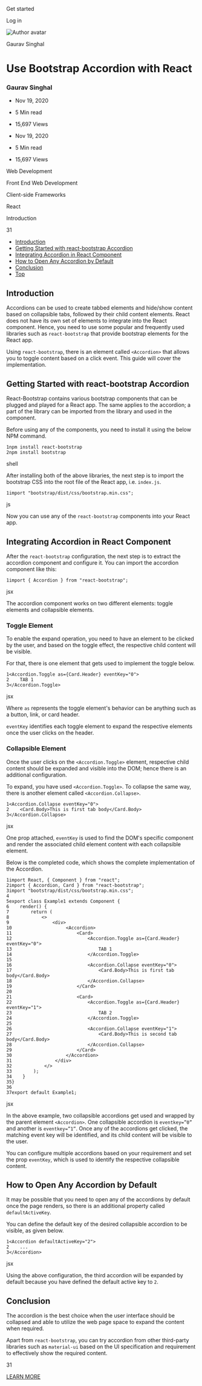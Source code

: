 <span data-css-15b13by="" aria-hidden="false">Get started</span>

<span data-css-15b13by="" aria-hidden="false">Log in</span>

<img src="../../pluralsight.imgix.net/author/lg/c7859b4f-a0e9-4f74-8559-62f43bdcabea.jpeg" alt="Author avatar" class="jsx-3841407315" />

Gaurav Singhal

Use Bootstrap Accordion with React
==================================

### Gaurav Singhal

-   Nov 19, 2020
-   5 Min read
-   15,697 Views

-   Nov 19, 2020
-   <span class="jsx-3759398792" itemprop="timeRequired">5 Min</span> read
-   15,697 Views

<span class="jsx-3759398792"></span>

<span data-css-1997kh1="">Web Development</span>

<span class="jsx-3759398792"></span>

<span data-css-1997kh1="">Front End Web Development</span>

<span class="jsx-3759398792"></span>

<span data-css-1997kh1="">Client-side Frameworks</span>

<span class="jsx-3759398792"></span>

<span data-css-1997kh1="">React</span>

Introduction

31

-   <a href="#module-introduction" class="menu-link">Introduction</a>
-   <a href="#module-gettingstartedwithreactbootstrapaccordion" class="menu-link">Getting Started with react-bootstrap Accordion</a>
-   <a href="#module-integratingaccordioninreactcomponent" class="menu-link">Integrating Accordion in React Component</a>
-   <a href="#module-howtoopenanyaccordionbydefault" class="menu-link">How to Open Any Accordion by Default</a>
-   <a href="#module-conclusion" class="menu-link">Conclusion</a>
-   <a href="#top" class="menu-link">Top</a>

Introduction
------------

Accordions can be used to create tabbed elements and hide/show content based on collapsible tabs, followed by their child content elements. React does not have its own set of elements to integrate into the React component. Hence, you need to use some popular and frequently used libraries such as <span class="jsx-3120878690">`react-bootstrap`</span> that provide bootstrap elements for the React app.

Using <span class="jsx-3120878690">`react-bootstrap`</span>, there is an element called <span class="jsx-3120878690">`<Accordion>`</span> that allows you to toggle content based on a click event. This guide will cover the implementation.

Getting Started with react-bootstrap Accordion
----------------------------------------------

React-Bootstrap contains various bootstrap components that can be plugged and played for a React app. The same applies to the accordion; a part of the library can be imported from the library and used in the component.

Before using any of the components, you need to install it using the below NPM command.

    1npm install react-bootstrap
    2npm install bootstrap

shell

After installing both of the above libraries, the next step is to import the bootstrap CSS into the root file of the React app, i.e. <span class="jsx-3120878690">`index.js`</span>.

    1import "bootstrap/dist/css/bootstrap.min.css";

js

Now you can use any of the <span class="jsx-3120878690">`react-bootstrap`</span> components into your React app.

Integrating Accordion in React Component
----------------------------------------

After the <span class="jsx-3120878690">`react-bootstrap`</span> configuration, the next step is to extract the accordion component and configure it. You can import the accordion component like this:

    1import { Accordion } from "react-bootstrap";

jsx

The accordion component works on two different elements: toggle elements and collapsible elements.

### Toggle Element

To enable the expand operation, you need to have an element to be clicked by the user, and based on the toggle effect, the respective child content will be visible.

For that, there is one element that gets used to implement the toggle below.

    1<Accordion.Toggle as={Card.Header} eventKey="0">
    2    TAB 1
    3</Accordion.Toggle>

jsx

Where <span class="jsx-3120878690">`as`</span> represents the toggle element's behavior can be anything such as a button, link, or card header.

<span class="jsx-3120878690">`eventKey`</span> identifies each toggle element to expand the respective elements once the user clicks on the header.

### Collapsible Element

Once the user clicks on the <span class="jsx-3120878690">`<Accordion.Toggle>`</span> element, respective child content should be expanded and visible into the DOM; hence there is an additional configuration.

To expand, you have used <span class="jsx-3120878690">`<Accordion.Toggle>`</span>. To collapse the same way, there is another element called <span class="jsx-3120878690">`<Accordion.Collapse>`</span>.

    1<Accordion.Collapse eventKey="0">
    2    <Card.Body>This is first tab body</Card.Body>
    3</Accordion.Collapse>

jsx

One prop attached, <span class="jsx-3120878690">`eventKey`</span> is used to find the DOM's specific component and render the associated child element content with each collapsible element.

Below is the completed code, which shows the complete implementation of the Accordion.

    1import React, { Component } from "react";
    2import { Accordion, Card } from "react-bootstrap";
    3import "bootstrap/dist/css/bootstrap.min.css";
    4
    5export class Example1 extends Component {
    6    render() {
    7        return (
    8            <>
    9                <div>
    10                    <Accordion>
    11                        <Card>
    12                            <Accordion.Toggle as={Card.Header} eventKey="0">
    13                                TAB 1
    14                            </Accordion.Toggle>
    15
    16                            <Accordion.Collapse eventKey="0">
    17                                <Card.Body>This is first tab body</Card.Body>
    18                            </Accordion.Collapse>
    19                        </Card>
    20
    21                        <Card>
    22                            <Accordion.Toggle as={Card.Header} eventKey="1">
    23                                TAB 2
    24                            </Accordion.Toggle>
    25
    26                            <Accordion.Collapse eventKey="1">
    27                                <Card.Body>This is second tab body</Card.Body>
    28                            </Accordion.Collapse>
    29                        </Card>
    30                    </Accordion>
    31                </div>
    32            </>
    33        );
    34    }
    35}
    36
    37export default Example1;

jsx

In the above example, two collapsible accordions get used and wrapped by the parent element <span class="jsx-3120878690">`<Accordion>`</span>. One collapsible accordion is <span class="jsx-3120878690">`eventkey=”0”`</span> and another is <span class="jsx-3120878690">`eventkey=”1”`</span>. Once any of the accordions get clicked, the matching event key will be identified, and its child content will be visible to the user.

You can configure multiple accordions based on your requirement and set the prop <span class="jsx-3120878690">`eventKey`</span>, which is used to identify the respective collapsible content.

How to Open Any Accordion by Default
------------------------------------

It may be possible that you need to open any of the accordions by default once the page renders, so there is an additional property called <span class="jsx-3120878690">`defaultActiveKey`</span>.

You can define the default key of the desired collapsible accordion to be visible, as given below.

    1<Accordion defaultActiveKey="2">
    2    ...
    3</Accordion>

jsx

Using the above configuration, the third accordion will be expanded by default because you have defined the default active key to <span class="jsx-3120878690">`2`</span>.

Conclusion
----------

The accordion is the best choice when the user interface should be collapsed and able to utilize the web page space to expand the content when required.

Apart from <span class="jsx-3120878690">`react-bootstrap`</span>, you can try accordion from other third-party libraries such as <span class="jsx-3120878690">`material-ui`</span> based on the UI specification and requirement to effectively show the required content.

31

[<span data-css-15b13by="" aria-hidden="false">LEARN MORE</span>](https://www.pluralsight.com/product/paths)
